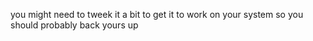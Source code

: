 you might need to tweek it a bit to get it to work on your system so you should probably back yours up

